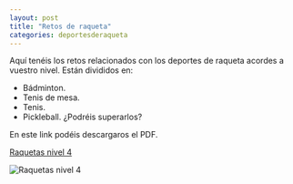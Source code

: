 ```yaml
---
layout: post
title: "Retos de raqueta"
categories: deportesderaqueta
---
```


Aquí tenéis los retos relacionados con los deportes de raqueta acordes a vuestro nivel. Están divididos en:
- Bádminton.
- Tenis de mesa.
- Tenis.
- Pickleball.
¿Podréis superarlos?

En este link podéis descargaros el PDF.

[Raquetas nivel 4](https://danieledufis.github.io/pdfs/Raquetas-retos-4.pdf)

![Raquetas nivel 4](https://danieledufis.github.io/images_text/Raquetas-retos-4_page-0001.jpg)




[Raquetas nivel 4]:../../pdfs/Raquetas-retos-4.pdf


